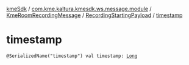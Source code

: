 [kmeSdk](../../../index.md) / [com.kme.kaltura.kmesdk.ws.message.module](../../index.md) / [KmeRoomRecordingMessage](../index.md) / [RecordingStartingPayload](index.md) / [timestamp](./timestamp.md)

# timestamp

`@SerializedName("timestamp") val timestamp: `[`Long`](https://kotlinlang.org/api/latest/jvm/stdlib/kotlin/-long/index.html)